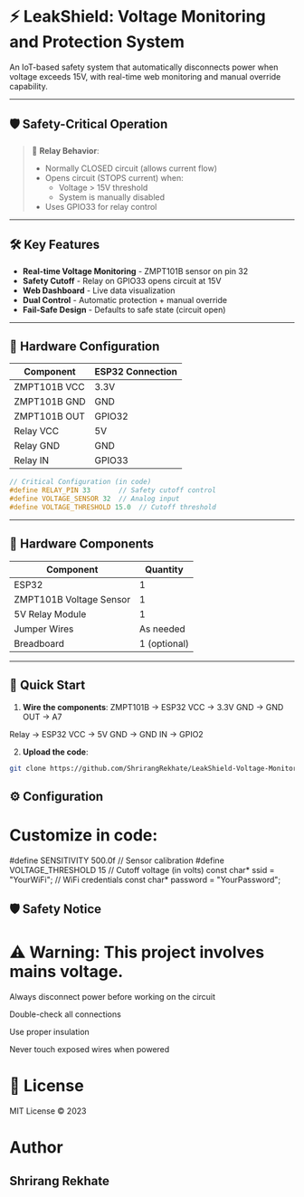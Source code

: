 # ⚡ LeakShield: Voltage Monitoring and Protection System

An IoT-based safety system that automatically disconnects power when voltage exceeds 15V, with real-time web monitoring and manual override capability.

---

## 🛡️ Safety-Critical Operation

> 🔌 **Relay Behavior**:  
> - Normally CLOSED circuit (allows current flow)  
> - Opens circuit (STOPS current) when:  
>   - Voltage > 15V threshold  
>   - System is manually disabled  
> - Uses GPIO33 for relay control  

---

## 🛠️ Key Features

- **Real-time Voltage Monitoring** - ZMPT101B sensor on pin 32
- **Safety Cutoff** - Relay on GPIO33 opens circuit at 15V
- **Web Dashboard** - Live data visualization
- **Dual Control** - Automatic protection + manual override
- **Fail-Safe Design** - Defaults to safe state (circuit open)

---

## 🔌 Hardware Configuration

| Component | ESP32 Connection |
|-----------|------------------|
| ZMPT101B VCC | 3.3V |
| ZMPT101B GND | GND |
| ZMPT101B OUT | GPIO32 |
| Relay VCC | 5V |
| Relay GND | GND |
| Relay IN | GPIO33 |

```cpp
// Critical Configuration (in code)
#define RELAY_PIN 33       // Safety cutoff control
#define VOLTAGE_SENSOR 32  // Analog input
#define VOLTAGE_THRESHOLD 15.0  // Cutoff threshold
```
---
## 🧩 Hardware Components

| Component | Quantity |
|-----------|----------|
| ESP32 | 1 |
| ZMPT101B Voltage Sensor | 1 |
| 5V Relay Module | 1 |
| Jumper Wires | As needed |
| Breadboard | 1 (optional) |

---

## 🚀 Quick Start

1. **Wire the components**:
ZMPT101B → ESP32
VCC → 3.3V
GND → GND
OUT → A7

Relay → ESP32
VCC → 5V
GND → GND
IN → GPIO2


2. **Upload the code**:
```bash
git clone https://github.com/ShrirangRekhate/LeakShield-Voltage-Monitoring-and-Safety-System.git
```
## ⚙️ Configuration
# Customize in code:
#define SENSITIVITY 500.0f    // Sensor calibration
#define VOLTAGE_THRESHOLD 15  // Cutoff voltage (in volts)
const char* ssid = "YourWiFi"; // WiFi credentials
const char* password = "YourPassword";

## 🛡️ Safety Notice
# ⚠️ Warning: This project involves mains voltage.

Always disconnect power before working on the circuit

Double-check all connections

Use proper insulation

Never touch exposed wires when powered

# 📜 License
MIT License © 2023 

# Author
## Shrirang Rekhate

